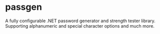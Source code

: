 # passgen
A fully configurable .NET password generator and strength tester library. Supporting alphanumeric and special character options and much more.
